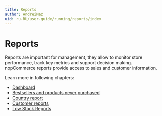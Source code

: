 ```yaml
---
title: Reports
author: AndreiMaz
uid: ru-RU/user-guide/running/reports/index
---
```

# Reports

Reports are important for management, they allow to monitor store performance, track key metrics and support decision making. nopCommerce reports provide access to sales and customer information.

Learn more in following chapters:

* [Dashboard](xref:ru-RU/user-guide/running/reports/dashboard)
* [Bestsellers and products never purchased](xref:ru-RU/user-guide/running/reports/bestsellers-never-purchased)
* [Country report](xref:ru-RU/user-guide/running/reports/country-report)
* [Customer reports](xref:ru-RU/user-guide/running/reports/customer-reports)
* [Low Stock Reports](xref:ru-RU/user-guide/running/reports/low-stock-reports)
